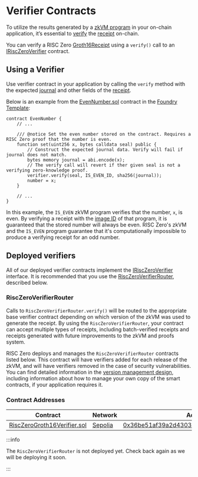 # Verifier Contracts

To utilize the results generated by a [zkVM program][term-zkvm-program] in your on-chain application, it’s essential to [verify][term-verify] the [receipt][term-receipt] on-chain.

You can verify a RISC Zero [Groth16Receipt] using a `verify()` call to an [IRiscZeroVerifier][IRiscZeroVerifier] contract.

## Using a Verifier

Use verifier contract in your application by calling the `verify` method with the expected [journal][term-journal] and other fields of the [receipt][term-receipt].

Below is an example from the [EvenNumber.sol][EvenNumber.sol] contract in the [Foundry Template][foundry-template]:

```solidity
contract EvenNumber {
    // ...

    /// @notice Set the even number stored on the contract. Requires a RISC Zero proof that the number is even.
    function set(uint256 x, bytes calldata seal) public {
        // Construct the expected journal data. Verify will fail if journal does not match.
        bytes memory journal = abi.encode(x);
        // The verify call will revert if ther given seal is not a verifying zero-knowledge proof.
        verifier.verify(seal, IS_EVEN_ID, sha256(journal));
        number = x;
    }

    // ...
}
```

In this example, the `IS_EVEN` zkVM program verifies that the number, `x`, is even.
By verifying a receipt with the [image ID][term-image-id] of that program, it is guaranteed that the stored number will always be even.
RISC Zero's zkVM and the `IS_EVEN` program guarantee that it's computationally impossible to produce a verifying receipt for an odd number.

## Deployed verifiers

All of our deployed verifier contracts implement the [IRiscZeroVerifier][IRiscZeroVerifier] interface.
It is recommended that you use the [RiscZeroVerifierRouter][RiscZeroVerifierRouter], described below.

### RiscZeroVerifierRouter

Calls to `RiscZeroVerifierRouter.verify()` will be routed to the appropriate base verifier contract depending on which version of the zkVM was used to generate the receipt.
By using the `RiscZeroVerifierRouter`, your contract can accept multiple types of receipts, including batch-verified receipts and receipts generated with future improvements to the zkVM and proofs system.

RISC Zero deploys and manages the `RiscZeroVerifierRouter` contracts listed below.
This contract will have verifiers added for each release of the zkVM, and will have verifiers removed in the case of security vulnerabilities.
You can find detailed information in the [version management design][VersionManagement], including information about how to manage your own copy of the smart contracts, if your application requires it.

### Contract Addresses

| Contract                                                   | Network   | Address                                                        |
| ---------------------------------------------------------- | --------- | -------------------------------------------------------------- |
| [RiscZeroGroth16Verifier.sol][RiscZeroGroth16Verifier.sol] | [Sepolia] | [0x36be51af39a2d430368ffee8c664c46d2298083d][sepolia-verifier] |

:::info

The `RiscZeroVerifierRouter` is not deployed yet.
Check back again as we will be deploying it soon.

:::

<!-- TODO: Move this example into risc0-ethereum such that it will be under the same version management -->

[EvenNumber.sol]: https://github.com/risc0/risc0-foundry-template/blob/27eba00a5237cbefd0c742dee73ced697df3527a/contracts/EvenNumber.sol#L46-L52
[Groth16Receipt]: https://docs.rs/risc0-zkvm/1.0/risc0_zkvm/struct.Groth16Receipt.html
[IRiscZeroVerifier]: https://github.com/risc0/risc0-ethereum/blob/release-1.0/contracts/src/IRiscZeroVerifier.sol
[RiscZeroGroth16Verifier.sol]: https://github.com/risc0/risc0-ethereum/blob/release-1.0/contracts/src/groth16/RiscZeroGroth16Verifier.sol
[RiscZeroVerifierRouter]: https://github.com/risc0/risc0-ethereum/blob/release-1.0/contracts/src/RiscZeroVerifierRouter.sol
[Sepolia]: https://ethereum.org/nb/developers/docs/networks#sepolia
[VersionManagement]: https://github.com/risc0/risc0-ethereum/blob/release-1.0/contracts/version-management-design.md
[foundry-template]: https://github.com/risc0/risc0-foundry-template
[sepolia-verifier]: https://sepolia.etherscan.io/address/0x36be51af39a2d430368ffee8c664c46d2298083d#code
[term-image-id]: /terminology#image-id
[term-journal]: /terminology#journal
[term-receipt]: /terminology#receipt
[term-verify]: /terminology#verify
[term-zkvm-program]: /terminology#zkvm-program
